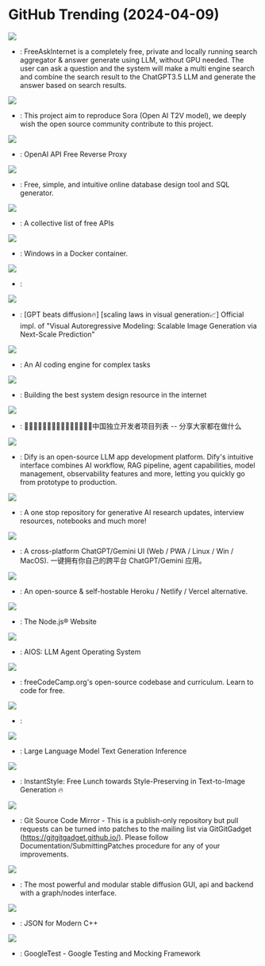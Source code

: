 # GitHub Trending (2024-04-09)

![](https://img.shields.io/badge/Python-New%201-green?style=flat-square&logo=appveyor)
- [](https://github.comundefined): FreeAskInternet is a completely free, private and locally running search aggregator & answer generate using LLM, without GPU needed. The user can ask a question and the system will make a multi engine search and combine the search result to the ChatGPT3.5 LLM and generate the answer based on search results.

![](https://img.shields.io/badge/Python-New%20383-green?style=flat-square&logo=appveyor)
- [](https://github.comundefined): This project aim to reproduce Sora (Open AI T2V model), we deeply wish the open source community contribute to this project.

![](https://img.shields.io/badge/TypeScript-New%20414-green?style=flat-square&logo=appveyor)
- [](https://github.comundefined): OpenAI API Free Reverse Proxy

![](https://img.shields.io/badge/JavaScript-New%20567-green?style=flat-square&logo=appveyor)
- [](https://github.comundefined): Free, simple, and intuitive online database design tool and SQL generator.

![](https://img.shields.io/badge/Python-New%20235-green?style=flat-square&logo=appveyor)
- [](https://github.comundefined): A collective list of free APIs

![](https://img.shields.io/badge/Shell-New%20297-green?style=flat-square&logo=appveyor)
- [](https://github.comundefined): Windows in a Docker container.

![](https://img.shields.io/badge/TypeScript-New%20103-green?style=flat-square&logo=appveyor)
- [](https://github.comundefined): 

![](https://img.shields.io/badge/Python-New%20332-green?style=flat-square&logo=appveyor)
- [](https://github.comundefined): [GPT beats diffusion🔥] [scaling laws in visual generation📈] Official impl. of "Visual Autoregressive Modeling: Scalable Image Generation via Next-Scale Prediction"

![](https://img.shields.io/badge/Go-New%201-green?style=flat-square&logo=appveyor)
- [](https://github.comundefined): An AI coding engine for complex tasks

![](https://img.shields.io/badge/none-New%20348-green?style=flat-square&logo=appveyor)
- [](https://github.comundefined): Building the best system design resource in the internet

![](https://img.shields.io/badge/none-New%2069-green?style=flat-square&logo=appveyor)
- [](https://github.comundefined): 👩🏿‍💻👨🏾‍💻👩🏼‍💻👨🏽‍💻👩🏻‍💻中国独立开发者项目列表 -- 分享大家都在做什么

![](https://img.shields.io/badge/Python-New%20541-green?style=flat-square&logo=appveyor)
- [](https://github.comundefined): Dify is an open-source LLM app development platform. Dify's intuitive interface combines AI workflow, RAG pipeline, agent capabilities, model management, observability features and more, letting you quickly go from prototype to production.

![](https://img.shields.io/badge/none-New%2050-green?style=flat-square&logo=appveyor)
- [](https://github.comundefined): A one stop repository for generative AI research updates, interview resources, notebooks and much more!

![](https://img.shields.io/badge/TypeScript-New%20159-green?style=flat-square&logo=appveyor)
- [](https://github.comundefined): A cross-platform ChatGPT/Gemini UI (Web / PWA / Linux / Win / MacOS). 一键拥有你自己的跨平台 ChatGPT/Gemini 应用。

![](https://img.shields.io/badge/PHP-New%20135-green?style=flat-square&logo=appveyor)
- [](https://github.comundefined): An open-source & self-hostable Heroku / Netlify / Vercel alternative.

![](https://img.shields.io/badge/TypeScript-New%20170-green?style=flat-square&logo=appveyor)
- [](https://github.comundefined): The Node.js® Website

![](https://img.shields.io/badge/Python-New%20131-green?style=flat-square&logo=appveyor)
- [](https://github.comundefined): AIOS: LLM Agent Operating System

![](https://img.shields.io/badge/TypeScript-New%20232-green?style=flat-square&logo=appveyor)
- [](https://github.comundefined): freeCodeCamp.org's open-source codebase and curriculum. Learn to code for free.

![](https://img.shields.io/badge/Rust-New%206-green?style=flat-square&logo=appveyor)
- [](https://github.comundefined): 

![](https://img.shields.io/badge/Python-New%2049-green?style=flat-square&logo=appveyor)
- [](https://github.comundefined): Large Language Model Text Generation Inference

![](https://img.shields.io/badge/Python-New%2093-green?style=flat-square&logo=appveyor)
- [](https://github.comundefined): InstantStyle: Free Lunch towards Style-Preserving in Text-to-Image Generation 🔥

![](https://img.shields.io/badge/C-New%2027-green?style=flat-square&logo=appveyor)
- [](https://github.comundefined): Git Source Code Mirror - This is a publish-only repository but pull requests can be turned into patches to the mailing list via GitGitGadget (https://gitgitgadget.github.io/). Please follow Documentation/SubmittingPatches procedure for any of your improvements.

![](https://img.shields.io/badge/Python-New%20249-green?style=flat-square&logo=appveyor)
- [](https://github.comundefined): The most powerful and modular stable diffusion GUI, api and backend with a graph/nodes interface.

![](https://img.shields.io/badge/C%2B%2B-New%2015-green?style=flat-square&logo=appveyor)
- [](https://github.comundefined): JSON for Modern C++

![](https://img.shields.io/badge/C%2B%2B-New%2017-green?style=flat-square&logo=appveyor)
- [](https://github.comundefined): GoogleTest - Google Testing and Mocking Framework

